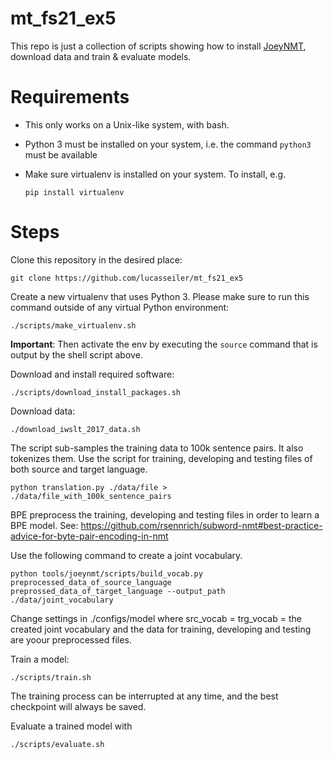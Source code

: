 # mt_fs21_ex5

This repo is just a collection of scripts showing how to install [JoeyNMT](https://github.com/joeynmt/joeynmt), download
data and train & evaluate models.

# Requirements

- This only works on a Unix-like system, with bash.
- Python 3 must be installed on your system, i.e. the command `python3` must be available
- Make sure virtualenv is installed on your system. To install, e.g.

    `pip install virtualenv`

# Steps

Clone this repository in the desired place:

    git clone https://github.com/lucasseiler/mt_fs21_ex5

Create a new virtualenv that uses Python 3. Please make sure to run this command outside of any virtual Python environment:

    ./scripts/make_virtualenv.sh

**Important**: Then activate the env by executing the `source` command that is output by the shell script above.

Download and install required software:

    ./scripts/download_install_packages.sh
    
Download data:

    ./download_iwslt_2017_data.sh

The script sub-samples the training data to 100k sentence pairs. It also tokenizes them. Use the script for training, developing and testing files of both source and target language.

    python translation.py ./data/file > ./data/file_with_100k_sentence_pairs

BPE preprocess the training, developing and testing files in order to learn a BPE model. See: https://github.com/rsennrich/subword-nmt#best-practice-advice-for-byte-pair-encoding-in-nmt

Use the following command to create a joint vocabulary. 

    python tools/joeynmt/scripts/build_vocab.py preprocessed_data_of_source_language preprossed_data_of_target_language --output_path ./data/joint_vocabulary

Change settings in ./configs/model where src_vocab = trg_vocab = the created joint vocabulary and the data for training, developing and testing are yoour preprocessed files.

Train a model:

    ./scripts/train.sh

The training process can be interrupted at any time, and the best checkpoint will always be saved.

Evaluate a trained model with

    ./scripts/evaluate.sh
